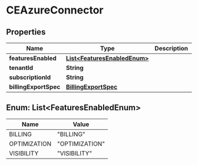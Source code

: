# CEAzureConnector

## Properties
Name | Type | Description | Notes
------------ | ------------- | ------------- | -------------
**featuresEnabled** | [**List&lt;FeaturesEnabledEnum&gt;**](#List&lt;FeaturesEnabledEnum&gt;) |  |  [optional]
**tenantId** | **String** |  | 
**subscriptionId** | **String** |  | 
**billingExportSpec** | [**BillingExportSpec**](BillingExportSpec.md) |  |  [optional]

<a name="List<FeaturesEnabledEnum>"></a>
## Enum: List&lt;FeaturesEnabledEnum&gt;
Name | Value
---- | -----
BILLING | &quot;BILLING&quot;
OPTIMIZATION | &quot;OPTIMIZATION&quot;
VISIBILITY | &quot;VISIBILITY&quot;
